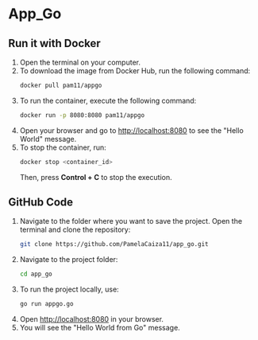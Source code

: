 # App_Go
## Run it with Docker

1. Open the terminal on your computer.
2. To download the image from Docker Hub, run the following command:
   ```bash
   docker pull pam11/appgo
   ```
3. To run the container, execute the following command:
   ```bash
   docker run -p 8080:8080 pam11/appgo
   ```
4. Open your browser and go to [http://localhost:8080](http://localhost:8080) to see the "Hello World" message.
5. To stop the container, run:
   ```bash
   docker stop <container_id>
   ```
   Then, press **Control + C** to stop the execution.

## GitHub Code

1. Navigate to the folder where you want to save the project. Open the terminal and clone the repository:
   ```bash
   git clone https://github.com/PamelaCaiza11/app_go.git
   ```
2. Navigate to the project folder:
   ```bash
   cd app_go
   ```
3. To run the project locally, use:
   ```bash
   go run appgo.go
   ```
4. Open [http://localhost:8080](http://localhost:8080) in your browser.
5. You will see the "Hello World from Go" message.